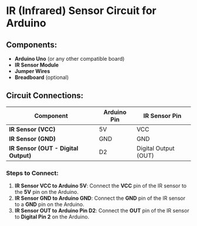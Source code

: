 # IR (Infrared) Sensor Circuit for Arduino

## Components:
- **Arduino Uno** (or any other compatible board)
- **IR Sensor Module**
- **Jumper Wires**
- **Breadboard** (optional)

## Circuit Connections:

| Component                     | Arduino Pin     | IR Sensor Pin           |
|-------------------------------|-----------------|-------------------------|
| **IR Sensor (VCC)**            | 5V              | VCC                     |
| **IR Sensor (GND)**            | GND             | GND                     |
| **IR Sensor (OUT - Digital Output)** | D2       | Digital Output (OUT)    |

### Steps to Connect:
1. **IR Sensor VCC to Arduino 5V**: Connect the **VCC** pin of the IR sensor to the **5V** pin on the Arduino.
2. **IR Sensor GND to Arduino GND**: Connect the **GND** pin of the IR sensor to a **GND** pin on the Arduino.
3. **IR Sensor OUT to Arduino Pin D2**: Connect the **OUT** pin of the IR sensor to **Digital Pin 2** on the Arduino.

